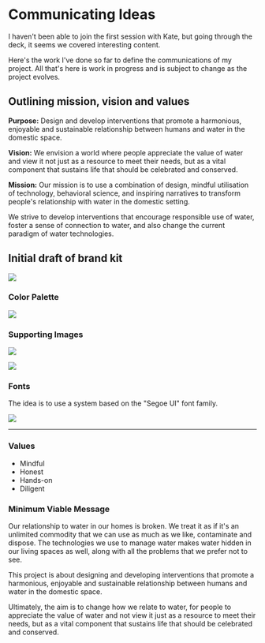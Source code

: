 # Communicating Ideas

I haven't been able to join the first session with Kate, but going through the deck, it seems we covered interesting content. 

Here's the work I've done so far to define the communications of my project. All that's here is work in progress and is subject to change as the project evolves.

## Outlining mission, vision and values

**Purpose:**
Design  and develop interventions that promote a harmonious, enjoyable and sustainable relationship between humans and water in the domestic space.


**Vision:**
We envision a world where people appreciate the value of water and view it not just as a resource to meet their needs, but as a vital component that sustains life that should be celebrated and conserved.


**Mission:**
Our mission is to use a combination of design, mindful utilisation of technology, behavioral science, and inspiring narratives to transform people's relationship with water in the domestic setting. 

We strive to develop interventions that encourage responsible use of water, foster a sense of connection to water, and also change the current paradigm of water technologies.

## Initial draft of brand kit


![](https://i.imgur.com/Yemylb3.png)

### Color Palette

![](https://i.imgur.com/HehzMCA.png)

### Supporting Images


![](https://i.imgur.com/7HWFDHV.png)

![](https://i.imgur.com/qdccpfm.jpg)

### Fonts

The idea is to use a system based on the "Segoe UI" font family.

![](https://i.imgur.com/AZBOlif.png)

---

### Values

* Mindful
* Honest
* Hands-on
* Diligent

### Minimum Viable Message

Our relationship to water in our homes is broken. We treat it as if it's an unlimited commodity that we can use as much as we like, contaminate and dispose. The technologies we use to manage water makes water hidden in our living spaces as well, along with all the problems that we prefer not to see.

This project is about designing  and developing interventions that promote a harmonious, enjoyable and sustainable relationship between humans and water in the domestic space. 

Ultimately, the aim is to change how we relate to water, for people to appreciate the value of water and not view it just as a resource to meet their needs, but as a vital component that sustains life that should be celebrated and conserved.